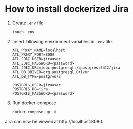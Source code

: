 # How to install dockerized Jira

1. Create `.env` file
    ```bash
    touch .env
    ```
2. Insert following environment variables in `.env` file
    ```
    ATL_PROXY_NAME=localhost
    ATL_PROXY_PORT=8080
    ATL_JDBC_USER=jirauser
    ATL_JDBC_PASSWORD=<password>
    ATL_JDBC_URL=jdbc:postgresql://postgres:5432/jira
    ATL_DB_DRIVER=org.postgresql.Driver
    ATL_DB_TYPE=postgres72
    
    POSTGRES_USER=jirauser
    POSTGRES_DB=jira
    POSTGRES_PASSWORD=<password>
    ```
3. Run docker-compose
    ```bash
    docker-compose up -d
    ```
Jira can now be viewed at http://localhost:8080.